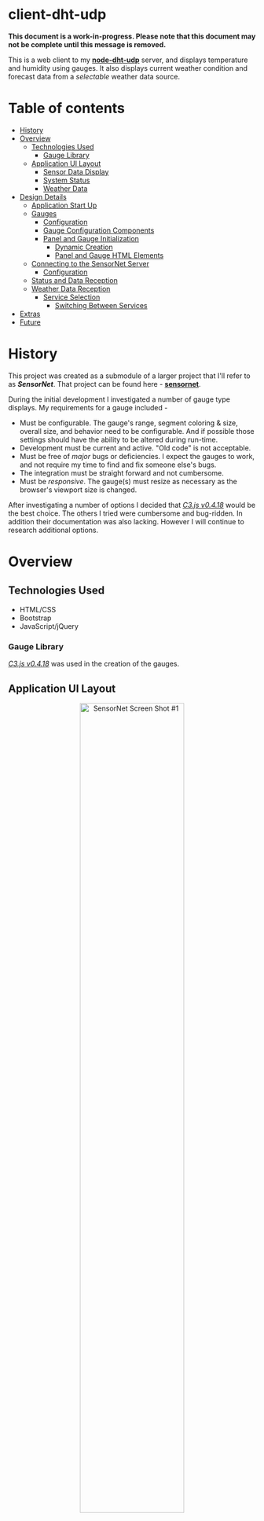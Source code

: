 # client-dht-udp

**This document is a work-in-progress. Please note that this document may not be complete until this message is removed.**

This is a web client to my **[node-dht-udp](https://github.com/jxmot/node-dht-udp)** server, and displays temperature and humidity using gauges. It also displays current weather condition and forecast data from a *selectable* weather data source.

# Table of contents

- [History](#history)
- [Overview](#overview)
  - [Technologies Used](#technologies-used)
    - [Gauge Library](#gauge-library)
  - [Application UI Layout](#application-ui-layout)
    - [Sensor Data Display](#sensor-data-display)
    - [System Status](#system-status)
    - [Weather Data](#weather-data)
- [Design Details](#design-details)
  - [Application Start Up](#application-start-up)
  - [Gauges](#gauges)
    - [Configuration](#configuration)
    - [Gauge Configuration Components](#gauge-configuration-components)
    - [Panel and Gauge Initialization](#panel-and-gauge-initialization)
      - [Dynamic Creation](#dynamic-creation)
      - [Panel and Gauge HTML Elements](#panel-and-gauge-html-elements)
  - [Connecting to the SensorNet Server](#connecting-to-the-sensornet-server)
    - [Configuration](#configuration)
  - [Status and Data Reception](#status-and-data-reception)
  - [Weather Data Reception](#weather-data-reception)
    - [Service Selection](#service-selection)
      - [Switching Between Services](#switching-between-services)
- [Extras](#extras)
- [Future](#future)


# History

This project was created as a submodule of a larger project that I'll refer to as **_SensorNet_**. That project can be found here - **[sensornet](https://github.com/jxmot/sensornet)**.

During the initial development I investigated a number of gauge type displays. My requirements for a gauge included - 

* Must be configurable. The gauge's range, segment coloring & size, overall size, and behavior need to be configurable. And if possible those settings should have the ability to be altered during run-time.
* Development must be current and active. "Old code" is not acceptable. 
* Must be free of *major* bugs or deficiencies. I expect the gauges to work, and not require my time to find and fix someone else's bugs.
* The integration must be straight forward and not cumbersome.
* Must be *responsive*. The gauge(s) must resize as necessary as the browser's viewport size is changed.

After investigating a number of options I decided that *<a href="https://c3js.org/" target="_blank">C3.js v0.4.18</a>*  would be the best choice. The others I tried were cumbersome and bug-ridden. In addition their documentation was also lacking. However I will continue to research additional options.

# Overview

## Technologies Used

* HTML/CSS
* Bootstrap
* JavaScript/jQuery

### Gauge Library

*<a href="https://c3js.org/" target="_blank">C3.js v0.4.18</a>* was used in the creation of the gauges.

## Application UI Layout

<p align="center">
  <img src="./mdimg/sensornet-sshot1-530x350.png" style="width:65%"; alt="SensorNet Screen Shot #1" txt="SensorNet Screen Shot #1"/>
</p>

The page consists of four sensor *panels*, and three *collapsible panels*. It is responsive and viewable even on smaller mobile screens.

### Sensor Data Display

<p align="center">
  <img src="./mdimg/sensornet-sshot1b-530x237.png" style="width:65%"; alt="SensorNet Screen Shot #1b" txt="SensorNet Screen Shot #1"/>
</p>

### System Status

At this time the only system status that the client will display is the *data purge status*. It is an indication of the number of old sensor status and data records that were deleted in a data purge. Please see [node-dht-udp](https://github.com/jxmot/node-dht-udp) for additional details.

<p align="center">
  <img src="./mdimg/sensornet-sshot3B-1060x400.png" style="width:65%"; alt="SensorNet Screen Shot #3b" txt="SensorNet Screen Shot #3b"/>
</p>

### Weather Data

The SensorNet client does not obtain the weather data from its source. That task belongs to the SensorNet server, along with storing it until requested by a web client. The server will periodically request new data from the weather data provider. And when new data has been collected the SensorNet server will broadcast the data to all connected clients.

<p align="center">
  <img src="./mdimg/sensornet-sshot2-530x408.png" style="width:65%"; alt="SensorNet Screen Shot #2" txt="SensorNet Screen Shot #2"/>
</p>

<p align="center">
  <img src="./mdimg/sensornet-sshot2b-530x298.png" style="width:65%"; alt="SensorNet Screen Shot #2b" txt="SensorNet Screen Shot #2b"/>
</p>

Please see [node-dht-udp](https://github.com/jxmot/node-dht-udp) for additional details.

# Design Details

The SensorNet client function is to render sensor status and data for display in a browser. It does not interact with the SensorNet server except to establish a connection and to request to change the weather data source. After that it only receives sensor status & data, and weather condition & forecast data.

## Application Start Up

<p align="center">
  <img src="./mdimg/appstart-flow-860x497.png" style="width:80%;" alt="Client start up" txt="Client start up"/>
</p>

## Gauges

The gauges in this application are based on the C3.js gauge example found [here](https://c3js.org/samples/chart_gauge.html).

There have been many changes made to how the gauges are implemented. In this application each gauge is kept as an object in an array. The objects contain - 

* gauge application-specific configuration items
* gauge-instance specific appearance configuration items - type, range, color bands, caption, etc
* gauge-instance specific functions and event handlers

### Configuration

The gauges are grouped in pairs, one gauge for temperature and the other is humidity. And each gauge is represented as an object within an array. In HTML the pair of gauges reside in a *panel* along with sensor status messages.

Here's an example of a configuration for two gauges in the same panel : 

```javascript
var gauge_cfg = [
    {
        // Panel ID, title, and the data channel for sensor events
        panel: 'sensor-1',
        name: 'Den',
        data_channel: 'ESP_49F542',
        
        // Symbols are used to indicate current vs last reading direction of value
        trends: [Object.assign({}, trend), Object.assign({}, trend)],
        
        // The function that fills in static content and enables the event listener
        enable: _c3_enable,
        
        // The function that draws the gauge.
        draw: _c3_draw,
        
        // Temperature & Humidity Gauges
        gauges: [JSON.parse(JSON.stringify(gaugetemp)), JSON.parse(JSON.stringify(gaugehumi))]
    }
};
```

### Gauge Configuration Components

Each gauge configuration consists of the following components :

**Gauge Information :**

Here's where the panel and the sensor data channel are configured :

```javascript
panel: 'sensor-1',
name: 'Den',
data_channel: 'ESP_49F542'
```

* `panel` - The ID of the panel (*Bootstrap*) where the gauges will be contained.
* `name` - The content for the panel's header.
* `data_channel` - This links the gauges to a specific sensor. 

**Data Trend Indicator :**

*Trend indicators* show the direction the current reading has taken from the previous.

```javascript
trends: [Object.assign({}, trend), Object.assign({}, trend)],
```

After a second sensor reading has been received the trend indicators will appear - 

<p align="center">
  <img src="./mdimg/sensornet-trend-single-246x460.png" alt="Single gauge with trend indicators" txt="Single gauge with trend indicators"/>
</p>

The following symbols are used - 

<p align="center">
  <img src="./mdimg/trend_all_ind-300x118.png" style="width:15%"; alt="Trend inciator examples" txt="Trend inciator examples"/>
</p>

* Down Arrow - the current reading is lower than the last
* Up Arrow - the current reading is higher than the last
* Equal - the current and last reading are equal

**Gauge Functions :**

```javascript
enable: _c3_enable,
draw: _c3_draw,
```

* `enable` - Called for each gauge *pair*, fills in some static fields and starts an event listener waiting for sensor data and status events.
* `draw` - The function that draws the gauge.

**Gauge Definitions :**

```javascript
// Temperature & Humidity Gauges
gauges: [JSON.parse(JSON.stringify(gaugetemp)), JSON.parse(JSON.stringify(gaugehumi))]
```

* `gauges[0]` - Definition of a *C3.js* gauge configured as a temperature gauge.
* `gauges[1]` - Definition of a *C3.js* gauge configured as a humidity gauge.

The `JSON.parse(JSON.stringify())` part is absolutely necessary. It insure that a *deep copy* is made of the gauge definition(*object*) and that there are no references to the original.

Here's how the gauges are put together - 

```javascript
// the entire temperature gauge
var gaugetemp = {
    target: 'gauge_temp',
    unit: '°F',
    round: false,
    opt: _c3_opt_t,
    chart: {}
};
// the entire humidity gauge
var gaugehumi = {
    target: 'gauge_humi',
    unit: '%RH',
    round: false,
    opt: _c3_opt_h,
    chart: {}
};
```

* `target` - The element ID where the gauge will be drawn.
* `unit` - Contains `'°F'` or `'°C'` to indicate Fahrenheit or centigrade. And `'%RH'` for humidity.
* `round` - If true the gauge value will be rounded to the nearest integer value.
* `opt` - Gauge options that are *C3.js* specific. 
* `chart` - Used by the *C3.js* draw function.

**Deep Copy Issue :**

As noted above *deep copying* was used, however that method cannot copy *functions*. The work around used was to rewrite the functions that were lost via the deep copy of the `_c3_opt_t` and `_c3_opt_h` objects. This can be seen in [Dynamic Creation](#dynamic_creation).

### Panel and Gauge Initialization

<p align="center">
  <img src="./mdimg/gauges_init-flow-1-181x709.png" style="width:25%;" alt="Client start up" txt="Client start up"/>
</p>

#### Dynamic Creation

```javascript
(function() {
    initGauges();
})();

function initGauges() {
    // initialize all gauges...
    for(var ix = 0; ix < gauge_cfg.length; ix++)
    {
        $('#sensornet #panel').eq(ix).append(makeSensorPanel(ix));

        // attach the gauges to their DOM target
        //      temperature
        gauge_cfg[ix].gauges[0].opt.bindto = $('#' + gauge_cfg[ix].panel + ' #' + gauge_cfg[ix].gauges[0].target)[0];
        // must put these back into the gauge because the deep 
        // copy used when it was configured can't copy functions
        gauge_cfg[ix].gauges[0].opt.data.selection.isselectable = function(d){return false;};
        gauge_cfg[ix].gauges[0].opt.gauge.label.format = function(value,ratio){return null;};
        // create the gauge
        gauge_cfg[ix].gauges[0].chart = c3.generate(gauge_cfg[ix].gauges[0].opt);

        //      humidity
        gauge_cfg[ix].gauges[1].opt.bindto = $('#' + gauge_cfg[ix].panel + ' #' + gauge_cfg[ix].gauges[1].target)[0];
        gauge_cfg[ix].gauges[1].opt.data.selection.isselectable = function(d){return false;};
        gauge_cfg[ix].gauges[1].opt.gauge.label.format = function(value,ratio){return null;};
        gauge_cfg[ix].gauges[1].chart = c3.generate(gauge_cfg[ix].gauges[1].opt);

        // enable the gauge-pair for sensor data & status events
        gauge_cfg[ix].enable();
    }
    // let the app know we're ready for incoming sensor 
    // status and data
    $(document).trigger('gauges_ready', true);
};
```

#### Panel and Gauge HTML Elements

The gauge panels(*Bootstrap*) are *dynamically* created when the page loads. The number of panels is determined by the number of configured gauge panels in `gauge_cfg[]`.

Here's a sample of a panel's HTML : 

```html
<!-- sensor panel, 2 gauges -->
<div id="sensor-1" class="panel panel-success">
    <div class="panel-heading">
        <h3 class="panel-title sensor-panel-title">Den</h3>
    </div>
    <div class="panel-body">
        <div class="row">
            <div class="col-lg-12 col-md-12 col-sm-6 col-xs-6 gauge_outer">
                <div id="gauge_temp" class="gauge_inner"></div>
                <div id="gaugelabel" class="gauge_label"></div>
            </div>
            <div class="col-lg-12 col-md-12 col-sm-6 col-xs-6 gauge_outer">
                <div id="gauge_humi" class="gauge_inner"></div>
                <div id="gaugelabel" class="gauge_label"></div>
            </div>
        </div>
        <br>
        <header><h6>Device :</h6> <span id="gaugeinfo">ESP_49F542</span></header>
        <header><h6>Update :</h6> <span id="gaugeinfo"></span></header>
        <header><h6>Status :</h6> <span id="gaugeinfo"></span></header>
    </div>
</div>
<!-- ^sensor panel, 2 gauges -->
```

## Connecting to the SensorNet Server

Connecting to a Socket.io server is easy. The only *catch* is the client has to wait until all of the gauges have finished initializing. If it didn't wait status & data messages would be lost and not displayed. The gauge initialization code will emit a `gauges_ready` event after it has finished.

```javascript
$(document).on('gauges_ready', function() {
    // initialize sockets for incoming sensor status and data
    initSocket();
});


var socket;
var socketready = false;

function initSocket() {
    socket = io.connect(socketserver.host+':'+socketserver.port+'/', {
                        'reconnection': true,
                        'reconnectionDelay': 3000,
                        'reconnectionDelayMax' : 5000,
                        'reconnectionAttempts': 4});

    socket.on('connect_error', function(error) {
        // it's convenient that the alert halts everything,
        // makes it easier when restarting the server.
        alert('connect_error - '+JSON.stringify(error));
    });

    socket.on('server', function(data) {
        console.log('server - '+JSON.stringify(data));
        if(data.status === true) socketready = true;
        else socketready = false;
    });

    socket.on('status', showStatus);
    socket.on('data', showData);
    socket.on('purge', showPurge);
    socket.on('wxobsv', showWXObsv);
    socket.on('wxfcst', showWXFcast);

    socket.on('disconnect', function(){ 
        socketready = false;
        consolelog('ERROR - socket is disconnected');
    });
};
```

**NOTE : The SensorNet server must be running and accessible over the network by the client.**

### Configuration

The client must connect to a *known* Socket.io server. For convenience, the server's IP address and port number are configurable. An example can be found in `example_socketcfg.js`.

```
var socketserver = {
    host: 'your-socketio-host',
    port: 3000,
};
```

Make a copy of the file and save it as `_socketcfg.js`. Then edit it to match your server and save it. 

## Status and Data Reception

```javascript
    // listen for specific messages...
    socket.on('status', showStatus);
    socket.on('data', showData);
    socket.on('purge', showPurge);
    socket.on('wxobsv', showWXObsv);
    socket.on('wxfcst', showWXFcast);
```

## Weather Data Reception

The SensorNet server is responsible for collecting and distributing the weather data to all connected clients. This approach is well suited for reducing the quantity of API requests that are sent to the weather data provider. Please see **[node-dht-udp](https://github.com/jxmot/node-dht-udp)** for detailed information.

### Service Selection

In the upper-right corner of the weather data panel are some radio buttons. They're used for selecting a weather data service as the provider for the displayed data and icons.

<p align="center">
  <img src="./mdimg/wxsel-254x97.png" alt="Weather service radio buttons" txt="Weather service radio buttons"/>
</p>

#### Switching Between Services

The radio buttons have `data` attributes that contain a *weather service ID* that is sent to the server to select a data provider. 

```html
<div id="wxsvc-picker" class="wxsvc-center">
    <h5>Choose a data source:</h5>
    <div class="radio-inline">
        <label class="use-pointer"><input class="use-pointer" type="radio" data-wxsvc="noaa-v3" name="optradio">NOAA</label>
    </div>
    <div class="radio-inline">
        <label class="use-pointer"><input class="use-pointer" type="radio" data-wxsvc="owm-v25" name="optradio" checked>OpenWeatherMap</label>
    </div>
</div>
```

```javascript
let wxsvc_selection = '';

(function() {
    wxsvc_selection = $('#wxsvc-picker input[type=radio]:checked').data('wxsvc');
    $(document).trigger('wxsvc_select', [wxsvc_selection]);
};

$('#wxsvc-picker input[type=radio]').on('change', function() {
    wxsvc_selection = $(this).data('wxsvc');
    $(document).trigger('wxsvc_select', [wxsvc_selection]);
});
```

# Extras

* `consolelog.js` - `consolelog()`, an alternative to `console.log()` but where a boolean variable determines if output is sent to the console.
* `utils.js` - `adaptColor()`, used for automatically adjusting the text color based on the background color of a specified element. 

# Future

Here's a list of things I'd like to investigate and possibly implement : 

* Increase quantity of gauge panels. And place all of them into a carousel or some other type of container. It would have to work for mobile and desktop browsers.
* Receive gauge info from the server via Socket.io during application start-up. This would include - 
    * Name
    * Data Channel
    * *TBD*
* Gauge visual enhancements : 
    * Increase the number of value ranges for both types of gauge.
* Add a panel to show current thermostat state. *This will require modifications to the server*
* Historical sensor data graphs.
* Historical weather data, saved on the server and recalled by the application. 

<br>
<hr>
<br>
<p style="text-align:center">(c) 2018 Jim Motyl - https://github.com/jxmot/</p>
<br>
